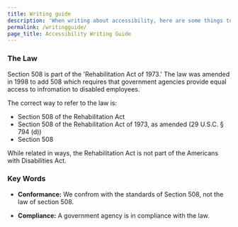 ```yaml
---
title: Writing guide
description: 'When writing about accessibility, here are some things to keep in mind'
permalink: /writingguide/
page_title: Accessibility Writing Guide
---
```


### The Law

Section 508 is part of the 'Rehabilitation Act of 1973.' The law was amended in 1998 to add 508 which requires that government agencies provide equal access to infromation to disabled employees.

The correct way to refer to the law is: 

* Section 508 of the Rehabilitation Act
* Section 508 of the Rehabilitation Act of 1973, as amended (29 U.S.C. § 794 (d))
* Section 508

While related in ways, the Rehabilitation Act is not part of the Americans with Disabilities Act. 

### Key Words

* <b>Conformance:</b> We confrom with the standards of Section 508, not the law of section 508.

* <b>Compliance:</b> A government agency is in compliance with the law.




